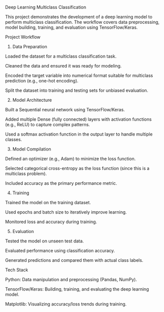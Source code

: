 Deep Learning Multiclass Classification

This project demonstrates the development of a deep learning model to perform multiclass classification. The workflow covers data preprocessing, model building, training, and evaluation using TensorFlow/Keras.

Project Workflow
1. Data Preparation

Loaded the dataset for a multiclass classification task.

Cleaned the data and ensured it was ready for modeling.

Encoded the target variable into numerical format suitable for multiclass prediction (e.g., one-hot encoding).

Split the dataset into training and testing sets for unbiased evaluation.

2. Model Architecture

Built a Sequential neural network using TensorFlow/Keras.

Added multiple Dense (fully connected) layers with activation functions (e.g., ReLU) to capture complex patterns.

Used a softmax activation function in the output layer to handle multiple classes.

3. Model Compilation

Defined an optimizer (e.g., Adam) to minimize the loss function.

Selected categorical cross-entropy as the loss function (since this is a multiclass problem).

Included accuracy as the primary performance metric.

4. Training

Trained the model on the training dataset.

Used epochs and batch size to iteratively improve learning.

Monitored loss and accuracy during training.

5. Evaluation

Tested the model on unseen test data.

Evaluated performance using classification accuracy.

Generated predictions and compared them with actual class labels.

Tech Stack

Python: Data manipulation and preprocessing (Pandas, NumPy).

TensorFlow/Keras: Building, training, and evaluating the deep learning model.

Matplotlib: Visualizing accuracy/loss trends during training.
